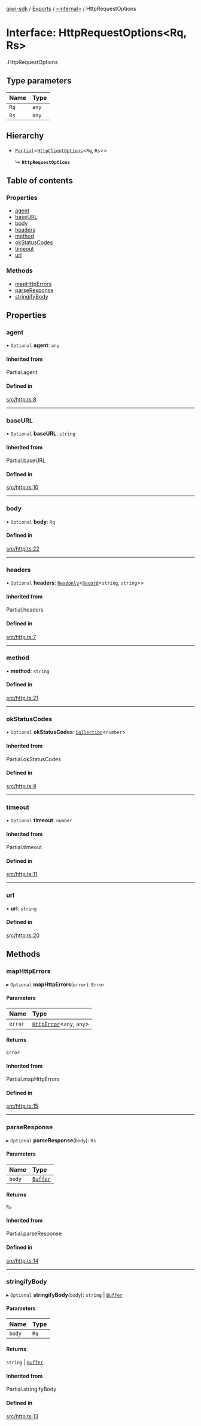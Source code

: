 [qiwi-sdk](../README.md) / [Exports](../modules.md) / [<internal\>](../modules/internal_.md) / HttpRequestOptions

# Interface: HttpRequestOptions<Rq, Rs\>

[<internal>](../modules/internal_.md).HttpRequestOptions

## Type parameters

| Name | Type |
| :------ | :------ |
| `Rq` | `any` |
| `Rs` | `any` |

## Hierarchy

- [`Partial`](../modules/internal_.md#partial)<[`HttpClientOptions`](internal_.HttpClientOptions.md)<`Rq`, `Rs`\>\>

  ↳ **`HttpRequestOptions`**

## Table of contents

### Properties

- [agent](internal_.HttpRequestOptions.md#agent)
- [baseURL](internal_.HttpRequestOptions.md#baseurl)
- [body](internal_.HttpRequestOptions.md#body)
- [headers](internal_.HttpRequestOptions.md#headers)
- [method](internal_.HttpRequestOptions.md#method)
- [okStatusCodes](internal_.HttpRequestOptions.md#okstatuscodes)
- [timeout](internal_.HttpRequestOptions.md#timeout)
- [url](internal_.HttpRequestOptions.md#url)

### Methods

- [mapHttpErrors](internal_.HttpRequestOptions.md#maphttperrors)
- [parseResponse](internal_.HttpRequestOptions.md#parseresponse)
- [stringifyBody](internal_.HttpRequestOptions.md#stringifybody)

## Properties

### agent

• `Optional` **agent**: `any`

#### Inherited from

Partial.agent

#### Defined in

[src/http.ts:8](https://github.com/AlexXanderGrib/node-qiwi-sdk/blob/16c3ee8/src/http.ts#L8)

___

### baseURL

• `Optional` **baseURL**: `string`

#### Inherited from

Partial.baseURL

#### Defined in

[src/http.ts:10](https://github.com/AlexXanderGrib/node-qiwi-sdk/blob/16c3ee8/src/http.ts#L10)

___

### body

• `Optional` **body**: `Rq`

#### Defined in

[src/http.ts:22](https://github.com/AlexXanderGrib/node-qiwi-sdk/blob/16c3ee8/src/http.ts#L22)

___

### headers

• `Optional` **headers**: [`Readonly`](../modules/internal_.md#readonly)<[`Record`](../modules/internal_.md#record)<`string`, `string`\>\>

#### Inherited from

Partial.headers

#### Defined in

[src/http.ts:7](https://github.com/AlexXanderGrib/node-qiwi-sdk/blob/16c3ee8/src/http.ts#L7)

___

### method

• **method**: `string`

#### Defined in

[src/http.ts:21](https://github.com/AlexXanderGrib/node-qiwi-sdk/blob/16c3ee8/src/http.ts#L21)

___

### okStatusCodes

• `Optional` **okStatusCodes**: [`Collection`](../modules/QIWI.md#collection)<`number`\>

#### Inherited from

Partial.okStatusCodes

#### Defined in

[src/http.ts:9](https://github.com/AlexXanderGrib/node-qiwi-sdk/blob/16c3ee8/src/http.ts#L9)

___

### timeout

• `Optional` **timeout**: `number`

#### Inherited from

Partial.timeout

#### Defined in

[src/http.ts:11](https://github.com/AlexXanderGrib/node-qiwi-sdk/blob/16c3ee8/src/http.ts#L11)

___

### url

• **url**: `string`

#### Defined in

[src/http.ts:20](https://github.com/AlexXanderGrib/node-qiwi-sdk/blob/16c3ee8/src/http.ts#L20)

## Methods

### mapHttpErrors

▸ `Optional` **mapHttpErrors**(`error`): `Error`

#### Parameters

| Name | Type |
| :------ | :------ |
| `error` | [`HttpError`](../classes/internal_.HttpError.md)<`any`, `any`\> |

#### Returns

`Error`

#### Inherited from

Partial.mapHttpErrors

#### Defined in

[src/http.ts:15](https://github.com/AlexXanderGrib/node-qiwi-sdk/blob/16c3ee8/src/http.ts#L15)

___

### parseResponse

▸ `Optional` **parseResponse**(`body`): `Rs`

#### Parameters

| Name | Type |
| :------ | :------ |
| `body` | [`Buffer`](../modules/internal_.md#buffer) |

#### Returns

`Rs`

#### Inherited from

Partial.parseResponse

#### Defined in

[src/http.ts:14](https://github.com/AlexXanderGrib/node-qiwi-sdk/blob/16c3ee8/src/http.ts#L14)

___

### stringifyBody

▸ `Optional` **stringifyBody**(`body`): `string` \| [`Buffer`](../modules/internal_.md#buffer)

#### Parameters

| Name | Type |
| :------ | :------ |
| `body` | `Rq` |

#### Returns

`string` \| [`Buffer`](../modules/internal_.md#buffer)

#### Inherited from

Partial.stringifyBody

#### Defined in

[src/http.ts:13](https://github.com/AlexXanderGrib/node-qiwi-sdk/blob/16c3ee8/src/http.ts#L13)
